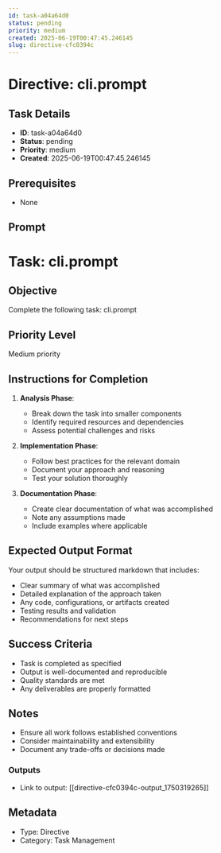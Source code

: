 ```yaml
---
id: task-a04a64d0
status: pending
priority: medium
created: 2025-06-19T00:47:45.246145
slug: directive-cfc0394c
---
```


# Directive: cli.prompt

## Task Details
- **ID**: task-a04a64d0
- **Status**: pending
- **Priority**: medium
- **Created**: 2025-06-19T00:47:45.246145

## Prerequisites
- None

## Prompt
# Task: cli.prompt

## Objective
Complete the following task: cli.prompt

## Priority Level
Medium priority

## Instructions for Completion
1. **Analysis Phase**: 
   - Break down the task into smaller components
   - Identify required resources and dependencies
   - Assess potential challenges and risks

2. **Implementation Phase**:
   - Follow best practices for the relevant domain
   - Document your approach and reasoning
   - Test your solution thoroughly

3. **Documentation Phase**:
   - Create clear documentation of what was accomplished
   - Note any assumptions made
   - Include examples where applicable

## Expected Output Format
Your output should be structured markdown that includes:
- Clear summary of what was accomplished
- Detailed explanation of the approach taken
- Any code, configurations, or artifacts created
- Testing results and validation
- Recommendations for next steps

## Success Criteria
- Task is completed as specified
- Output is well-documented and reproducible
- Quality standards are met
- Any deliverables are properly formatted

## Notes
- Ensure all work follows established conventions
- Consider maintainability and extensibility
- Document any trade-offs or decisions made

### Outputs
- Link to output: [[directive-cfc0394c-output_1750319265]]

## Metadata
- Type: Directive
- Category: Task Management
